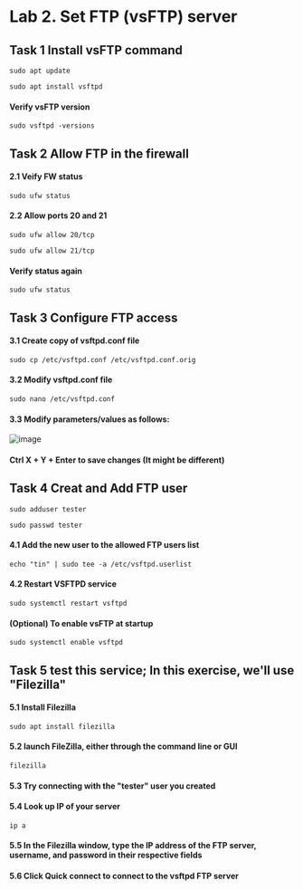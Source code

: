 # Lab 2. Set FTP (vsFTP) server
## Task 1 Install vsFTP command

``sudo apt update`` 

``sudo apt install vsftpd``

#### Verify vsFTP version 

``sudo vsftpd -versions``

## Task 2 Allow FTP in the firewall

#### 2.1 Veify FW status

``sudo ufw status``

#### 2.2 Allow ports 20 and 21

``sudo ufw allow 20/tcp``

``sudo ufw allow 21/tcp``

#### Verify status again

``sudo ufw status``

## Task 3 Configure FTP access

#### 3.1 Create copy of vsftpd.conf file

``sudo cp /etc/vsftpd.conf /etc/vsftpd.conf.orig``

#### 3.2 Modify vsftpd.conf file

``sudo nano /etc/vsftpd.conf``

#### 3.3 Modify parameters/values as follows:
![image](https://user-images.githubusercontent.com/121900164/214267691-1fdc09e4-430b-4e57-bdc6-f9509527c567.png)

#### Ctrl X + Y + Enter to save changes (It might be different)

## Task 4 Creat and Add FTP user

``sudo adduser tester``

``sudo passwd tester``

#### 4.1 Add the new user to the allowed FTP users list

``echo "tin" | sudo tee -a /etc/vsftpd.userlist``

#### 4.2 Restart VSFTPD service

``sudo systemctl restart vsftpd``

#### (Optional) To enable vsFTP at startup

``sudo systemctl enable vsftpd``

## Task 5 test this service; In this exercise, we'll use "Filezilla"

#### 5.1 Install Filezilla

``sudo apt install filezilla``

#### 5.2 launch FileZilla, either through the command line or GUI
``filezilla``

#### 5.3 Try connecting with the "tester" user you created

#### 5.4 Look up IP of your server 

``ip a``

#### 5.5 In the Filezilla window, type the IP address of the FTP server, username, and password in their respective fields

#### 5.6 Click Quick connect to connect to the vsftpd FTP server

